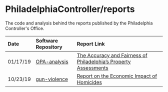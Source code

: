 # PhiladelphiaController/reports

The code and analysis behind the reports published by the Philadelphia Controller's Office.

| Date     | Software Repository                                                        | Report Link                                                                                                                                      |
| :------- | :------------------------------------------------------------------------- | :----------------------------------------------------------------------------------------------------------------------------------------------- |
| 01/17/19 | [OPA-analysis](https://www.github.com/PhiladelphiaController/OPA-analysis) | [The Accuracy and Fairness of Philadelphia’s Property Assessments](https://controller.phila.gov/philadelphia-audits/property-assessment-review/) |
| 10/23/19 | [gun-violence](https://www.github.com/PhiladelphiaController/gun-violence) | [Report on the Economic Impact of Homicides](https://controller.phila.gov/philadelphia-audits/economic-impact-of-homicides/)                     |
